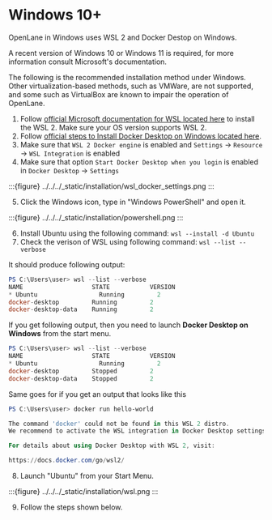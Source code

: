 # Windows 10+
OpenLane in Windows uses WSL 2 and Docker Destop on Windows.

A recent version of Windows 10 or Windows 11 is required, for more information consult Microsoft's documentation.

The following is the recommended installation method under Windows. Other virtualization-based methods, such as VMWare, are not supported, and some such as VirtualBox are known to impair the operation of OpenLane.

1. Follow [official Microsoft documentation for WSL located here](https://docs.microsoft.com/en-us/windows/wsl/install) to install the WSL 2. Make sure your OS version supports WSL 2.
2. Follow [official steps to Install Docker Desktop on Windows located here](https://docs.docker.com/desktop/install/windows-install/).
3. Make sure that `WSL 2 Docker engine` is enabled and `Settings` -> `Resource` -> `WSL Integration` is enabled
4. Make sure that option `Start Docker Desktop when you login` is enabled in `Docker Desktop` -> `Settings`

:::{figure} ../../../_static/installation/wsl_docker_settings.png
:::

5. Click the Windows icon, type in "Windows PowerShell" and open it.

:::{figure} ../../../_static/installation/powershell.png
:::

6. Install Ubuntu using the following command: `wsl --install -d Ubuntu`
7. Check the verison of WSL using following command: `wsl --list --verbose`

It should produce following output:

```powershell
PS C:\Users\user> wsl --list --verbose
NAME                   STATE           VERSION
* Ubuntu                 Running         2
docker-desktop         Running         2
docker-desktop-data    Running         2
```

If you get following output, then you need to launch **Docker Desktop on Windows** from the start menu.

```powershell
PS C:\Users\user> wsl --list --verbose
NAME                   STATE           VERSION
* Ubuntu                 Running         2
docker-desktop         Stopped         2
docker-desktop-data    Stopped         2
```

Same goes for if you get an output that looks like this

```powershell
PS C:\Users\user> docker run hello-world

The command 'docker' could not be found in this WSL 2 distro.
We recommend to activate the WSL integration in Docker Desktop settings.

For details about using Docker Desktop with WSL 2, visit:

https://docs.docker.com/go/wsl2/
```

8. Launch "Ubuntu" from your Start Menu.


:::{figure} ../../../_static/installation/wsl.png
:::

9. Follow the steps shown below.

```{include} wsl_ubuntu_packages.md
```

```{include} installation_common_section.md
```
